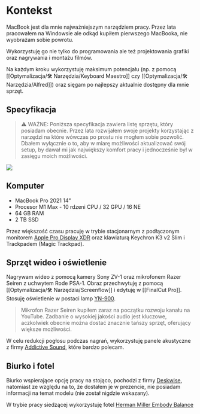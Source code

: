 # Kontekst 
MacBook jest dla mnie najważniejszym narzędziem pracy. Przez lata pracowałem na Windowsie ale odkąd kupiłem pierwszego MacBooka, nie wyobrażam sobie powrotu. 

Wykorzystuję go nie tylko do programowania ale też projektowania grafiki oraz nagrywania i montażu filmów.

Na każdym kroku wykorzystuję maksimum potencjału (np. z pomocą [[Optymalizacja/🛠️ Narzędzia/Keyboard Maestro]] czy [[Optymalizacja/🛠️ Narzędzia/Alfred]]) oraz sięgam po najlepszy aktualnie dostępny dla mnie sprzęt.

## Specyfikacja

> ⚠️ WAŻNE: Poniższa specyfikacja zawiera listę sprzętu, który posiadam obecnie. Przez lata rozwijałem swoje projekty korzystając z narzędzi na które wówczas po prostu nie mogłem sobie pozwolić. Dbałem wyłącznie o to, aby w miarę możliwości aktualizować swój setup, by dawał mi jak największy komfort pracy i jednocześnie był w zasięgu moich możliwości.

![](https://space.overment.com/Screen-Shot-2021-11-20-14-00-50/Screen-Shot-2021-11-20-14-00-50.png)

## Komputer
- MacBook Pro 2021 14"
- Procesor M1 Max - 10 rdzeni CPU / 32 GPU / 16 NE
- 64 GB RAM
- 2 TB SSD

Przez większość czasu pracuję w trybie stacjonarnym z podłączonym monitorem [Apple Pro Display XDR](https://www.apple.com/pl/pro-display-xdr/) oraz klawiaturą Keychron K3 v2 Slim i Trackpadem (Magic Trackpad).

## Sprzęt wideo i oświetlenie
Nagrywam wideo z pomocą kamery Sony ZV-1 oraz mikrofonem Razer Seiren z uchwytem Rode PSA-1. Obraz przechwytuję z pomocą [[Optymalizacja/🛠️ Narzędzia/Screenflow]] i edytuję w [[FinalCut Pro]]. Stosuję oświetlenie w postaci lamp [YN-900](https://yongnuo.com.pl/?p=463).

> Mikrofon Razer Seiren kupiłem zaraz na początku rozwoju kanału na YouTube. Zadbanie o wysokiej jakości audio jest kluczowe, aczkolwiek obecnie można dostać znacznie tańszy sprzęt, oferujący większe możliwości.

W celu redukcji pogłosu podczas nagrań, wykorzystuję panele akustyczne z firmy [Addictive Sound](https://addictivesound.pl/), które bardzo polecam. 

## Biurko i fotel
Biurko wspierające opcję pracy na stojąco, pochodzi z firmy [Deskwise](https://deskwise.pl/), natomiast ze względu na to, że dostałem je w prezencie, nie posiadam informacji na temat modelu (nie został nigdzie wskazany).

W trybie pracy siedzącej wykorzystuję fotel [Herman Miller Embody Balance](https://sklep.k-r.pl/pl/p/Herman-Miller-Embody-Balance-C7/12)